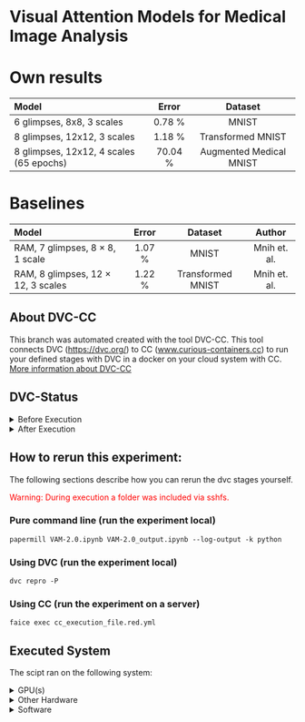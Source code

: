 # Visual Attention Models for Medical Image Analysis

# Own results
| Model                          |   Error |      Dataset        |
|:-------------------------------|:--------:|:------------------:|
| 6 glimpses, 8x8, 3 scales  | 0.78 % | MNIST               | 
| 8 glimpses, 12x12, 3 scales| 1.18 %   | Transformed MNIST   | 
| 8 glimpses, 12x12, 4 scales (65 epochs)| 70.04 % | Augmented Medical MNIST | 

# Baselines

| Model                          |   Error |      Dataset        | Author |
|:-------------------------------|:--------:|:------------------:| :------:|
| RAM, 7 glimpses, 8 × 8, 1 scale | 1.07 % | MNIST               | Mnih et. al. 
| RAM, 8 glimpses, 12 × 12, 3 scales | 1.22 %   | Transformed MNIST   | Mnih et. al. 

## About DVC-CC
This branch was automated created with the tool DVC-CC. This tool connects DVC (https://dvc.org/) to CC (www.curious-containers.cc) to run your defined stages with DVC in a docker on your cloud system with CC. [More information about DVC-CC](https://github.com/deep-projects/dvc-cc)

## DVC-Status


<details><summary>Before Execution</summary>
<p>

```
Data and pipelines are up to date.

```

</p>
</details>




<details><summary>After Execution</summary>
<p>

```
	new:                VAM-2.0_output.ipynb

```

</p>
</details>



## How to rerun this experiment:
The following sections describe how you can rerun the dvc stages yourself.


<span style="color:red">Warning: During execution a folder was included via sshfs.</span>


### Pure command line (run the experiment local)
```
papermill VAM-2.0.ipynb VAM-2.0_output.ipynb --log-output -k python

```
### Using DVC (run the experiment local)
```
dvc repro -P
```
### Using CC (run the experiment on a server)
```
faice exec cc_execution_file.red.yml
```
## Executed System
The scipt ran on the following system:


<details><summary>GPU(s)</summary>
<p>

```
                          name    memory.total [MiB]
====================================================
           GeForce GTX 1080 Ti             11175 MiB

```

</p>
</details>




<details><summary>Other Hardware</summary>
<p>

```
H/W path            Device  Class       Description
===================================================
/0/0                        memory      62GiB System memory
/0/1                        processor   AMD Ryzen 7 1800X Eight-Core Processor

```

</p>
</details>




<details><summary>Software</summary>
<p>

```
Package                Version        
---------------------- ---------------
absl-py                0.9.0          
ansiwrap               0.8.4          
appdirs                1.4.3          
asn1crypto             0.24.0         
astunparse             1.6.3          
async-generator        1.10           
atpublic               1.0            
attrs                  19.3.0         
backcall               0.1.0          
bcrypt                 3.1.7          
black                  19.10b0        
bleach                 3.1.4          
cachetools             4.0.0          
certifi                2019.11.28     
cffi                   1.14.0         
chardet                3.0.4          
click                  7.1.1          
cloudpickle            1.3.0          
colorama               0.4.3          
configobj              5.0.6          
cryptography           2.9            
cycler                 0.10.0         
decorator              4.4.2          
defusedxml             0.6.0          
distro                 1.5.0          
dpath                  2.0.1          
dvc                    0.93.0         
dvc-cc-agent           0.10.2         
dvc-cc-connector       0.8.1          
entrypoints            0.3            
flatten-json           0.1.7          
flufl.lock             3.2            
funcy                  1.14           
future                 0.18.2         
gast                   0.3.3          
gitdb                  4.0.4          
GitPython              3.1.1          
google-auth            1.12.0         
google-auth-oauthlib   0.4.1          
google-pasta           0.2.0          
grandalf               0.6            
graphviz               0.14.1         
grpcio                 1.27.2         
h5py                   2.10.0         
humanize               2.3.0          
idna                   2.6            
imageio                2.9.0          
importlib-metadata     1.6.0          
inflect                3.0.2          
ipykernel              5.2.1          
ipython                7.13.0         
ipython-genutils       0.2.0          
ipywidgets             7.5.1          
jedi                   0.17.0         
Jinja2                 2.11.2         
joblib                 0.14.1         
jsonpath-ng            1.5.1          
jsonschema             3.2.0          
jupyter                1.0.0          
jupyter-client         6.1.3          
jupyter-console        6.1.0          
jupyter-core           4.6.3          
Keras-Preprocessing    1.1.0          
keyring                10.6.0         
keyrings.alt           3.0            
kiwisolver             1.2.0          
Markdown               3.2.1          
MarkupSafe             1.1.1          
matplotlib             3.2.1          
mistune                0.8.4          
nanotime               0.5.2          
nbclient               0.2.0          
nbconvert              5.6.1          
nbformat               5.0.6          
nest-asyncio           1.3.2          
networkx               2.3            
notebook               6.0.3          
numpy                  1.18.2         
oauthlib               3.1.0          
opt-einsum             3.2.0          
packaging              20.3           
pandas                 1.0.3          
pandocfilters          1.4.2          
papermill              2.1.0          
paramiko               2.7.1          
parso                  0.7.0          
pathspec               0.8.0          
pexpect                4.8.0          
pickleshare            0.7.5          
Pillow                 7.1.1          
pip                    20.0.2         
ply                    3.11           
prometheus-client      0.7.1          
prompt-toolkit         3.0.5          
protobuf               3.11.3         
ptyprocess             0.6.0          
pyasn1                 0.4.8          
pyasn1-modules         0.2.8          
pycparser              2.20           
pycrypto               2.6.1          
pydot                  1.4.1          
Pygments               2.6.1          
pygobject              3.26.1         
pygtrie                2.3.2          
pyjson                 1.3.0          
PyNaCl                 1.3.0          
pyparsing              2.4.7          
pyrsistent             0.16.0         
python-apt             1.6.5+ubuntu0.2
python-dateutil        2.8.0          
pytz                   2019.3         
PyWavelets             1.1.1          
pyxdg                  0.25           
PyYAML                 5.3.1          
pyzmq                  19.0.0         
qtconsole              4.7.3          
QtPy                   1.9.0          
red-connector-ssh      1.2            
regex                  2020.4.4       
requests               2.23.0         
requests-oauthlib      1.3.0          
rsa                    4.0            
ruamel.yaml            0.16.10        
ruamel.yaml.clib       0.2.0          
scikit-image           0.17.2         
scikit-learn           0.22.2.post1   
scipy                  1.4.1          
scp                    0.13.2         
seaborn                0.10.0         
SecretStorage          2.3.1          
Send2Trash             1.5.0          
setuptools             46.1.3         
shortuuid              1.0.1          
six                    1.14.0         
sklearn                0.0            
smmap                  3.0.2          
tenacity               6.1.0          
tensorboard            2.2.0          
tensorboard-plugin-wit 1.6.0.post2    
tensorflow-estimator   2.2.0rc0       
tensorflow-gpu         2.2.0rc2       
tensorflow-probability 0.9.0          
termcolor              1.1.0          
terminado              0.8.3          
testpath               0.4.4          
texttable              1.6.2          
textwrap3              0.9.2          
tifffile               2020.7.17      
toml                   0.10.0         
torch                  1.4.0          
torchvision            0.5.0          
torchviz               0.0.1          
tornado                6.0.4          
tqdm                   4.45.0         
traitlets              4.3.3          
treelib                1.6.1          
typed-ast              1.4.1          
urllib3                1.25.8         
voluptuous             0.11.7         
wcwidth                0.1.9          
webencodings           0.5.1          
Werkzeug               1.0.0          
wheel                  0.30.0         
widgetsnbextension     3.5.1          
wrapt                  1.12.1         
zc.lockfile            2.0            
zipp                   3.1.0          

```

</p>
</details>


